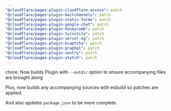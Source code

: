```yaml
---
"@cloudflare/pages-plugin-cloudflare-access": patch
"@cloudflare/pages-plugin-mailchannels": patch
"@cloudflare/pages-plugin-static-forms": patch
"@cloudflare/pages-plugin-google-chat": patch
"@cloudflare/pages-plugin-honeycomb": patch
"@cloudflare/pages-plugin-turnstile": patch
"@cloudflare/pages-plugin-vercel-og": patch
"@cloudflare/pages-plugin-hcaptcha": patch
"@cloudflare/pages-plugin-graphql": patch
"@cloudflare/pages-plugin-sentry": patch
"@cloudflare/pages-plugin-stytch": patch
---
```


chore: Now builds Plugin with `--outdir` option to ensure accompanying files are brought along

Plus, now builds any accompanying sources with esbuild so patches are applied.

And also updates `package.json` to be more complete.
